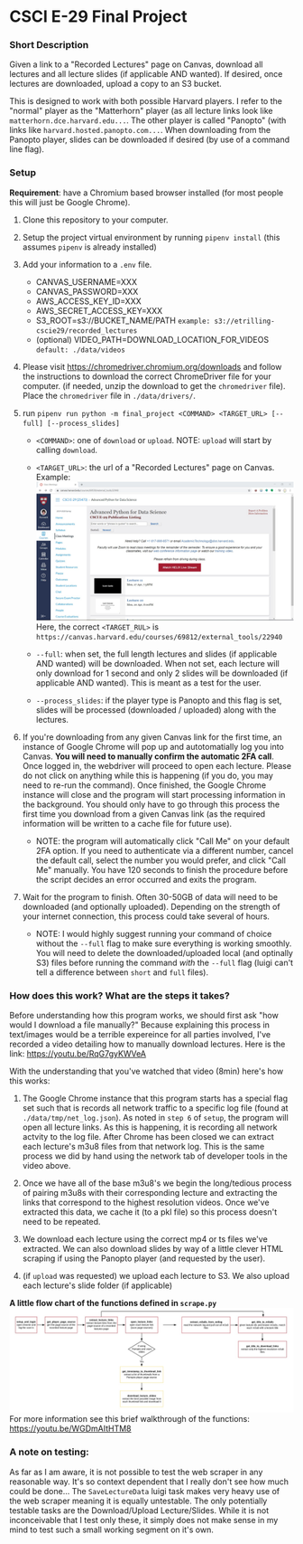 # CSCI E-29 Final Project

### Short Description
Given a link to a "Recorded Lectures" page on Canvas, download all lectures and all lecture slides (if applicable AND wanted). If desired, once lectures are downloaded, upload a copy to an S3 bucket.

This is designed to work with both possible Harvard players. I refer to the "normal" player as the "Matterhorn" player (as all lecture links look like `matterhorn.dce.harvard.edu...`. The other player is called "Panopto" (with links like `harvard.hosted.panopto.com...`. When downloading from the Panopto player, slides can be downloaded if desired (by use of a command line flag).


### Setup

**Requirement**: have a Chromium based browser installed (for most people this will just be Google Chrome).

1. Clone this repository to your computer.


2. Setup the project virtual environment by running `pipenv install` (this assumes `pipenv` is already installed)


3. Add your information to a `.env` file.
    - CANVAS_USERNAME=XXX
    - CANVAS_PASSWORD=XXX
    - AWS_ACCESS_KEY_ID=XXX
    - AWS_SECRET_ACCESS_KEY=XXX
    - S3_ROOT=s3://BUCKET_NAME/PATH `example: s3://etrilling-cscie29/recorded_lectures`
    - (optional) VIDEO_PATH=DOWNLOAD_LOCATION_FOR_VIDEOS `default: ./data/videos`


4. Please visit https://chromedriver.chromium.org/downloads and follow the instructions to download the correct ChromeDriver file for your computer. (if needed, unzip the download to get the `chromedriver` file). Place the `chromedriver` file in `./data/drivers/`.


5. run `pipenv run python -m final_project <COMMAND> <TARGET_URL> [--full] [--process_slides]`
    - `<COMMAND>`: one of `download` or `upload`. NOTE: `upload` will start by calling `download`.
    
    - `<TARGET_URL>`: the url of a "Recorded Lectures" page on Canvas.\
    Example:
    ![](./imgs/canvas_example_1.jpg)
    Here, the correct `<TARGET_RUL>` is `https://canvas.harvard.edu/courses/69812/external_tools/22940`
    
    - `--full`: when set, the full length lectures and slides (if applicable AND wanted) will be downloaded. When not set, each lecture will only download for 1 second and only 2 slides will be downloaded (if applicable AND wanted). This is meant as a test for the user.
    
    - `--process_slides`: if the player type is Panopto and this flag is set, slides will be processed (downloaded / uploaded) along with the lectures.


6. If you're downloading from any given Canvas link for the first time, an instance of Google Chrome will pop up and autotomatially log you into Canvas. **You will need to manually confirm the automatic 2FA call**. Once logged in, the webdriver will proceed to open each lecture. Please do not click on anything while this is happening (if you do, you may need to re-run the command). Once finished, the Google Chrome instance will close and the program will start processing information in the background. You should only have to go through this process the first time you download from a given Canvas link (as the required information will be written to a cache file for future use).
    - NOTE: the program will automatically click "Call Me" on your default 2FA option. If you need to authenticate via a different number, cancel the default call, select the number you would prefer, and click "Call Me" manually. You have 120 seconds to finish the procedure before the script decides an error occurred and exits the program.


7. Wait for the program to finish. Often 30-50GB of data will need to be downloaded (and optionally uploaded). Depending on the strength of your internet connection, this process could take several of hours.
    - NOTE: I would highly suggest running your command of choice without the `--full` flag to make sure everything is working smoothly. You will need to delete the downloaded/uploaded local (and optinally S3) files before running the command *with* the `--full` flag (luigi can't tell a difference between `short` and `full` files).


### How does this work? What are the steps it takes?

Before understanding how this program works, we should first ask "how would I download a file manually?" Because explaining this process in text/images would be a terrible expereince for all parties involved, I've recorded a video detailing how to manually download lectures. Here is the link: https://youtu.be/RqG7gyKWVeA

With the understanding that you've watched that video (8min) here's how this works:
1. The Google Chrome instance that this program starts has a special flag set such that is records all network traffic to a specific log file (found at `./data/tmp/net_log.json`). As noted in `step 6` of `setup`, the program will open all lecture links. As this is happening, it is recording all network actvity to the log file. After Chrome has been closed we can extract each lecture's m3u8 files from that network log. This is the same process we did by hand using the network tab of developer tools in the video above.


2. Once we have all of the base m3u8's we begin the long/tedious process of pairing m3u8s with their corresponding lecture and extracting the links that correspond to the highest resolution videos. Once we've extracted this data, we cache it (to a pkl file) so this process doesn't need to be repeated.


3. We download each lecture using the correct mp4 or ts files we've extracted. We can also download slides by way of a little clever HTML scraping if using the Panopto player (and requested by the user).


4. (if `upload` was requested) we upload each lecture to S3. We also upload each lecture's slide folder (if applicable)


**A little flow chart of the functions defined in `scrape.py`**
![](./imgs/function_flow_chart.jpg)
For more information see this brief walkthrough of the functions: https://youtu.be/WGDmAItHTM8


### A note on testing:

As far as I am aware, it is not possible to test the web scraper in any reasonable way. It's so context dependent that I really don't see how much could be done...
The `SaveLectureData` luigi task makes very heavy use of the web scraper meaning it is equally untestable. The only potentially testable tasks are the Download/Upload Lecture/Slides. While it is not inconceivable that I test only these, it simply does not make sense in my mind to test such a small working segment on it's own.
